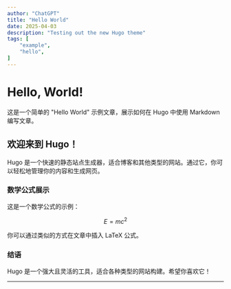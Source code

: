 ```yaml
---
author: "ChatGPT"
title: "Hello World"
date: 2025-04-03
description: "Testing out the new Hugo theme"
tags: [
    "example", 
    "hello",
]
---
```


# Hello, World!

这是一个简单的 "Hello World" 示例文章，展示如何在 Hugo 中使用 Markdown 编写文章。

## 欢迎来到 Hugo！

Hugo 是一个快速的静态站点生成器，适合博客和其他类型的网站。通过它，你可以轻松地管理你的内容和生成网页。

### 数学公式展示

这是一个数学公式的示例：

$$
E = mc^2
$$

你可以通过类似的方式在文章中插入 LaTeX 公式。

### 结语

Hugo 是一个强大且灵活的工具，适合各种类型的网站构建。希望你喜欢它！

---
